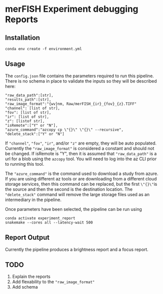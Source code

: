 # merFISH Experiment debugging Reports

## Installation

    conda env create -f environment.yml

## Usage

The `config.json` file contains the parameters required to run this pipeline. There is no schema in place to validate the inputs so they will be described here:

    "raw_data_path":[str],
    "results_path":[str],
    "raw_image_format":"{wv}nm, Raw/merFISH_{ir}_{fov}_{z}.TIFF"
    "channel": [list of str],
    "fov": [list of str],
    "ir": [list of str],
    "z": [listof str],
    "isRemote":["Y" or "N"],
    "azure_command":"azcopy cp \"{}\" \"{}\" --recursive",
    "delete_stack":["Y" or "N"]

If `"channel"`, `"fov"`, `"ir"`, and/or `"z"` are empty, they will be auto populated. Currently the `"raw_image_format"` is considered a constant and should not be changed. If isRemote is "Y", then it is assumed that `"raw_data_path"` is a url for a blob using the `azcopy` tool. You will need to log into the az CLI prior to running this tool. 

The `"azure_command"` is the command used to download a study from azure. If you are using different az tools or are downloading from a different cloud storage services, then this command can be replaced, but the first `\"{}\"`is the source and then the second is the destination location. The `"delete_stack"` command will remove the large storage files used as an intermediary in the pipeline. 

Once parameters have been selected, the pipeline can be run using

    conda activate experiment_report
    snakemake --cores all --latency-wait 500

## Report Output

Currently the pipeline produces a brightness report and a focus report.

## TODO

1. Explain the reports
2. Add flexability to the `"raw_image_format"`
3. Add schema
